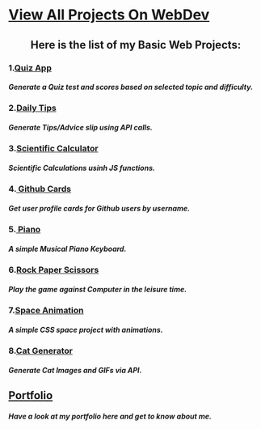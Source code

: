 # [View All Projects On WebDev](https://khushibhambri.github.io/basic-webdev/)
   
   <h2 align="center">  Here is the list of my Basic Web Projects:</h2>
   
   ### 1.[Quiz App](https://khushibhambri.github.io/basic-webdev/Quiz%20App/quiz.html)
   ##### Generate a Quiz test and scores based on selected topic and difficulty.
   ### 2.[Daily Tips](https://khushibhambri.github.io/basic-webdev/Tips/script.html)
   ##### Generate Tips/Advice slip using API calls.
   ### 3.[Scientific Calculator](https://khushibhambri.github.io/basic-webdev/Scientific%20Calulator/index.html)
   ##### Scientific Calculations usinh JS functions.
   ### 4.[ Github Cards](https://khushibhambri.github.io/basic-webdev/GITHUB%20PROFILES/index.html)
   ##### Get user profile cards for Github users by username.
   ### 5.[ Piano](https://kb-piano.netlify.app/)
   ##### A simple Musical Piano Keyboard. 
   ### 6.[Rock Paper Scissors](https://khushibhambri.github.io/basic-webdev/Rock%20Paper%20Scissors/rps.html)
   #####  Play the game against Computer in the leisure time.
   ### 7.[Space Animation](https://khushibhambri.github.io/basic-webdev/Animation%20project/animation_project.html)
   ##### A simple CSS space project with animations. 
   ### 8.[Cat Generator](https://khushibhambri.github.io/basic-webdev/Cat%20Generator/cat-gen.html)
   ##### Generate Cat Images and GIFs via API.
  
   ## [Portfolio](https://khushibhambri.github.io/khushibhambri/)
   ##### Have a look at my portfolio here and get to know about me.
 
   

  
